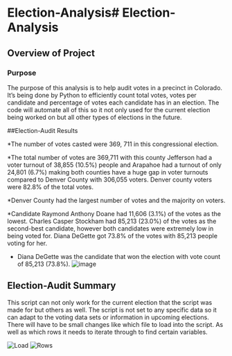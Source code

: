 # Election-Analysis# Election-Analysis
## Overview of Project
### Purpose

The purpose of this analysis is to help audit votes in a precinct in Colorado. It’s being done by Python to efficiently count total votes, votes per candidate and percentage of votes each candidate has in an election. The code will automate all of this so it not only used for the current election being worked on but all other types of elections in the future.  

##Election-Audit Results

*The number of votes casted were 369, 711 in this congressional election.

*The total number of votes are 369,711 with this county Jefferson had a voter turnout of 38,855 (10.5%) people and Arapahoe had a turnout of only 24,801 (6.7%) making both counties have a huge gap in voter turnouts compared to Denver County with 306,055 voters. Denver county voters were 82.8% of the total votes. 

*Denver County had the largest number of votes and the majority on voters.

*Candidate Raymond Anthony Doane had 11,606 (3.1%) of the votes as the lowest. Charles Casper Stockham had 85,213 (23.0%) of the votes as the second-best candidate, however both candidates were extremely low in being voted for. Diana DeGette got 73.8% of the votes with 85,213 people voting for her.

* Diana DeGette was the candidate that won the election with vote count of 85,213 (73.8%).
![image](https://user-images.githubusercontent.com/88587406/132156218-7bae0d8f-acca-409e-85b6-b38860527ccd.png)

## Election-Audit Summary

This script can not only work for the current election that the script was made for but others as well. The script is not set to any specific data so it can adapt to the voting data sets or information in upcoming elections. There will have to be small changes like which file to load into the script. As well as which rows it needs to iterate through to find certain variables. 

![Load](https://user-images.githubusercontent.com/88587406/132156582-3954120f-56d5-459f-abbb-3b0b523387b6.JPG)
![Rows](https://user-images.githubusercontent.com/88587406/132156588-32629270-8414-43de-b380-8b09b77ae5a4.JPG)

